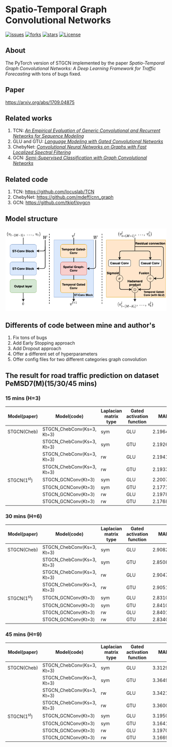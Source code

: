 # Spatio-Temporal Graph Convolutional Networks
[![issues](https://img.shields.io/github/issues/hazdzz/STGCN)](https://github.com/hazdzz/STGCN/issues)
[![forks](https://img.shields.io/github/forks/hazdzz/STGCN)](https://github.com/hazdzz/STGCN/network/members)
[![stars](https://img.shields.io/github/stars/hazdzz/STGCN)](https://github.com/hazdzz/STGCN/stargazers)
[![License](https://img.shields.io/github/license/hazdzz/STGCN)](./LICENSE)

## About
The PyTorch version of STGCN implemented by the paper *Spatio-Temporal Graph Convolutional Networks:
A Deep Learning Framework for Traffic Forecasting* with tons of bugs fixed.

## Paper
https://arxiv.org/abs/1709.04875

## Related works
1. TCN: [*An Empirical Evaluation of Generic Convolutional and Recurrent Networks for Sequence Modeling*](https://arxiv.org/abs/1803.01271)
2. GLU and GTU: [*Language Modeling with Gated Convolutional Networks*](https://arxiv.org/abs/1612.08083)
3. ChebyNet: [*Convolutional Neural Networks on Graphs with Fast Localized Spectral Filtering*](https://arxiv.org/abs/1606.09375)
4. GCN: [*Semi-Supervised Classification with Graph Convolutional Networks*](https://arxiv.org/abs/1609.02907)

## Related code
1. TCN: https://github.com/locuslab/TCN
2. ChebyNet: https://github.com/mdeff/cnn_graph
3. GCN: https://github.com/tkipf/pygcn

## Model structure
<img src="./figure/stgcn_model_structure.png" style="zoom:100%" />

## Differents of code between mine and author's
1. Fix tons of bugs 
2. Add Early Stopping approach
3. Add Dropout approach
4. Offer a different set of hyperparameters
5. Offer config files for two different categories graph convolution

## The result for road traffic prediction on dataset PeMSD7(M)(15/30/45 mins)
### 15 mins (H=3)
|  Model(paper)  |  Model(code)  |  Laplacian matrix type  |  Gated activation function  |  MAE  |  MAPE  |  RMSE  |
|  ----  |  ----  |  ----  |  ----  |  ----  |  ----  |  ----  |
|  STGCN(Cheb)  |  STGCN_ChebConv(Ks=3, Kt=3)  |  sym  |  GLU  |  2.196439  |  5.120554%  |  3.942155  |
| | STGCN_ChebConv(Ks=3, Kt=3) | sym | GTU | 2.192645 | 5.097086% | 3.938440 |
| | STGCN_ChebConv(Ks=3, Kt=3) | rw | GLU | 2.194124 | 5.118343% | 3.946593|
| | STGCN_ChebConv(Ks=3, Kt=3) | rw | GTU | 2.193308 | 5.103092% | 3.941704 |
|  STGCN(1<sup>st</sup>)  |  STGCN_GCNConv(Kt=3)  |  sym  |  GLU  |  2.200761  |  5.101906%  |  3.937438  |
| | STGCN_GCNConv(Kt=3) | sym | GTU | 2.177197 | 5.054439% | 3.932912 |
| | STGCN_GCNConv(Kt=3) | rw | GLU | 2.197893 | 5.093305% | 3.937244 |
| | STGCN_GCNConv(Kt=3) | rw | GTU | 2.176889 | 5.063183% | 3.933613 |

### 30 mins (H=6)
|  Model(paper)  |  Model(code)  |  Laplacian matrix type  |  Gated activation function  |  MAE  |  MAPE  |  RMSE  |
|  ----  |  ----  |  ----  |  ----  |  ----  |  ----  |  ----  |
|  STGCN(Cheb)  |  STGCN_ChebConv(Ks=3, Kt=3)  |  sym  |  GLU  |  2.908268  |  7.004069%  |  5.287514  |
| | STGCN_ChebConv(Ks=3, Kt=3) | sym | GTU | 2.850894 | 6.985739% | 5.245709 |
| | STGCN_ChebConv(Ks=3, Kt=3) | rw | GLU | 2.904776 | 6.965637% | 5.307057 |
| | STGCN_ChebConv(Ks=3, Kt=3) | rw | GTU | 2.905101 | 6.997626%| 5.276031 |
|  STGCN(1<sup>st</sup>)  |  STGCN_GCNConv(Kt=3)  |  sym  |  GLU  |  2.831076  |  6.861572%  |  5.175758  |
| | STGCN_GCNConv(Kt=3) | sym | GTU | 2.841050 | 6.899995% | 5.229030 |
| | STGCN_GCNConv(Kt=3) | rw | GLU | 2.840195 | 6.862824% | 5.183369 |
| | STGCN_GCNConv(Kt=3) | rw | GTU | 2.834058 | 6.888992% | 5.217215 |

### 45 mins (H=9)
|  Model(paper)  |  Model(code)  |  Laplacian matrix type  |  Gated activation function  |  MAE  |  MAPE  |  RMSE  |
|  ----  |  ----  |  ----  |  ----  |  ----  |  ----  |  ----  |
|  STGCN(Cheb)  |  STGCN_ChebConv(Ks=3, Kt=3)  |  sym  |  GLU  |  3.312900  |  8.111004%  |  6.018192  |
| | STGCN_ChebConv(Ks=3, Kt=3) | sym | GTU | 3.364909 | 8.187228% | 6.028997 |
| | STGCN_ChebConv(Ks=3, Kt=3) | rw | GLU | 3.342183 | 8.320536% | 6.051046 |
| | STGCN_ChebConv(Ks=3, Kt=3) | rw | GTU | 3.360086 | 8.252135% | 6.044784 |
|  STGCN(1<sup>st</sup>)  |  STGCN_GCNConv(Kt=3)  |  sym  |  GLU  |  3.195088  |  7.912600%  |  5.845828  |
| | STGCN_GCNConv(Kt=3) | sym | GTU | 3.164176 | 7.893403% | 5.846285 |
| | STGCN_GCNConv(Kt=3) | rw | GLU | 3.197024 | 7.926294%| 5.862989 |
| | STGCN_GCNConv(Kt=3) | rw | GTU | 3.166937 | 7.900064%| 5.842872 |